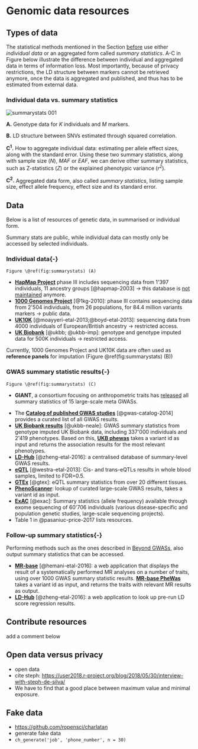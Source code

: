 # Genomic data resources

<!-- Below is a list of data resources used in statistical genetics.
//]: --- | UCSC | |
[//]: --- | --------- |:----------------------------------:|
[//]: --- | hg20 | Genome Reference Consortium GRCh38 |
[//]: --- | hg19 | Genome Reference Consortium GRCh37 |
[//]: --- | hg18 | NCBI Build 36 |
- http://blog.kaggle.com/2017/09/11/how-can-i-find-a-dataset-on-kaggle/
-->

## Types of data
The statistical methods mentioned in the Section [before](#beyond-gwas) use either *individual data* or an aggregated form called *summary statistics*. A-C in Figure below illustrate the difference between individual and aggregated data in terms of information loss. Most importantly, because of privacy restrictions, the LD structure between markers cannot be retrieved anymore, once the data is aggregated and published, and thus has to be estimated from external data. 

### Individual data vs. summary statistics

![summarystats 001](https://user-images.githubusercontent.com/4454726/41023833-d133b840-696d-11e8-9824-6abba73f24d6.png)

**A.** Genotype data for *K* individuals and *M* markers. 

**B.** LD structure between SNVs estimated through squared correlation. 

**C<sup>1</sup>.** How to aggregate individual data: estimating per allele effect sizes, along with the standard error. Using these two summary statistics, along with sample size (*N*), *MAF* or *EAF*, we can derive other summary statistics, such as Z-statistics (*Z*) or the explained phenotypic variance (*r<sup>2</sup>*).

**C<sup>2</sup>.** Aggregated data form, also called *summary statistics*, listing sample size, effect allele frequency, effect size and its standard error. 

## Data

Below is a list of resources of genetic data, in summarised or individual form.

Summary stats are public, while individual data can mostly only be accessed by selected individuals.

### Individual data{-}


```{marginfigure, echo = TRUE}
Figure \@ref(fig:summarystats) (A)
```

- [**HapMap Project**](https://www.sanger.ac.uk/resources/downloads/human/hapmap3.html) phase III includes sequencing data from 1'397 individuals, 11 ancestry groups [@hapmap-2003] $\to$ this database is [not maintained](https://www.ncbi.nlm.nih.gov/variation/news/NCBI_retiring_HapMap/) anymore. <!-- phase one 270 individuals -->
- [**1000 Genomes Project**](http://www.internationalgenome.org/) [@1kg-2010]: phase III contains sequencing data from 2'504 individuals, from 26 populations, for 84.4 million variants markers $\to$ public data.
- [**UK10K**](http://www.uk10k.org/) [@moayyeri-etal-2013;@boyd-etal-2013]: sequencing data from 4000 individuals of European/British ancestry $\to$ restricted access. 
- [**UK Biobank**](http://www.ukbiobank.ac.uk/) [@ukbb; @ukbb-imp]: genotype and genotype imputed data for 500K individuals $\to$ restricted access.

Currently, 1000 Genomes Project and UK10K data are often used as **reference panels** for imputation (Figure \@ref(fig:summarystats) (B))

### GWAS summary statistic results{-}


```{marginfigure, echo = TRUE}
Figure \@ref(fig:summarystats) (C)
```

- **GIANT**, a consortium focusing on anthropometric traits has [released](https://portals.broadinstitute.org/collaboration/giant/index.php/GIANT_consortium_data_files) all summary statistics of 15 large-scale meta GWASs. 
<!--http://megastroke.org/download.html-->
- The [**Catalog of published GWAS studies**](https://www.genome.gov/gwastudies/) [@gwas-catalog-2014] provides a curated list of all GWAS results. <!-- -->
- [**UK Biobank results**](https://sites.google.com/broadinstitute.org/ukbbgwasresults/home?authuser=0) [@ukbb-neale]: GWAS summary statistics from genotype imputed UK Biobank data, including 337'000 individuals and 2'419 phenotypes. Based on this, [**UKB phewas**](http://pheweb.sph.umich.edu:5000/) takes a variant id as input and returns the association results for the most relevant phenotypes. 
- [**LD-Hub**](http://ldsc.broadinstitute.org/ldhub/) [@zheng-etal-2016]: a centralised database of summary-level GWAS results. 
- [**eQTL**](https://genenetwork.nl/bloodeqtlbrowser/) [@westra-etal-2013]: Cis- and trans-eQTLs results in whole blood samples, limited to FDR=0.5.
- [**GTEx**](http://www.gtexportal.org/) [@gtex]: eQTL summary statistics from over 20 different tissues.
- [**PhenoScanner**](http://www.phenoscanner.medschl.cam.ac.uk/phenoscanner): lookup of curated large-scale GWAS results, takes a variant id as input.
- [**ExAC**](http://exac.broadinstitute.org/) [@exac]: Summary statistics (allele frequency) available through exome sequencing of 60'706 individuals (various disease-specific and population genetic studies, large-scale sequencing projects).
- Table 1 in @pasaniuc-price-2017 lists resources.

### Follow-up summary statistics{-}


Performing methods such as the ones described in [Beyond GWASs](#beyond-gwas), also output summary statistics that can be accessed.

- [**MR-base**](http://www.mrbase.org/) [@hemani-etal-2016]: a web application that displays the result of a systematically performed MR analyses on a number of traits, using over 1000 GWAS summary statistic results. [**MR-base PheWas**](http://phewas.mrbase.org) takes a variant id as input, and returns the traits with relevant MR results as output. 
- [**LD-Hub**](http://ldsc.broadinstitute.org/ldhub/) [@zheng-etal-2016]: a web application to look up pre-run LD score regression results.

## Contribute resources

add a comment below


## Open data versus privacy

- open data
- cite steph: https://user2018.r-project.org/blog/2018/05/30/interview-with-steph-de-silva/
- We have to find that a good place between maximum value and minimal exposure.

## Fake data

- https://github.com/ropensci/charlatan
- generate fake data
- `ch_generate('job', 'phone_number', n = 30)`


